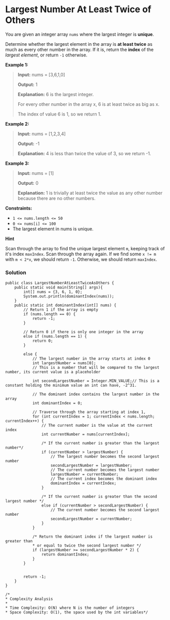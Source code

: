 # Largest Number At Least Twice of Others

You are given an integer array ```nums``` where the largest integer is **unique**.

Determine whether the largest element in the array is **at least twice** as much as every other number in the array. If it is, return the **index** of the *largest element*, or return ```-1``` otherwise.

**Example 1:**
> **Input:** nums = [3,6,1,0]
> 
> **Output:** 1
> 
> **Explanation:** 6 is the largest integer.
> 
> For every other number in the array x, 6 is at least twice as big as x.
> 
> The index of value 6 is 1, so we return 1.

**Example 2:**
> **Input:** nums = [1,2,3,4]
> 
> **Output:** -1
> 
> **Explanation:** 4 is less than twice the value of 3, so we return -1.

**Example 3:**
> **Input:** nums = [1]
> 
> **Output:** 0
> 
> **Explanation:** 1 is trivially at least twice the value as any other number because there are no other numbers.

**Constraints:**
- ```1 <= nums.length <= 50```
- ```0 <= nums[i] <= 100```
- The largest element in nums is unique.

**Hint**

Scan through the array to find the unique largest element ```m```, keeping track of it's index ```maxIndex```. Scan through the array again. If we find some ```x != m``` with ```m < 2*x```, we should return ```-1```. Otherwise, we should return ```maxIndex```.

### Solution

```
public class LargestNumberAtLeastTwiceAsOthers {
    public static void main(String[] args){
        int[] nums = {3, 6, 1, 0};
        System.out.println(dominantIndex(nums));
    }
    public static int dominantIndex(int[] nums) {
        // Return 1 if the array is empty
        if (nums.length == 0) {
            return -1;
        }

        // Return 0 if there is only one integer in the array
        else if (nums.length == 1) {
            return 0;
        }

        else {
            // The largest number in the array starts at index 0
            int largestNumber = nums[0];
            // This is a number that will be compared to the largest number, its current value is a placeholder
            
            int secondLargestNumber = Integer.MIN_VALUE;// This is a constant holding the minimum value an int can have, -2^31.
            
            // The dominant index contains the largest number in the array
            int dominantIndex = 0;

            // Traverse through the array starting at index 1,
            for (int currentIndex = 1; currentIndex < nums.length; currentIndex++) {
                // The current number is the value at the current index
                int currentNumber = nums[currentIndex];

                /* If the current number is greater than the largest number*/
                if (currentNumber > largestNumber) {
                    // The largest number becomes the second largest number
                    secondLargestNumber = largestNumber;
                    // The current number becomes the largest number
                    largestNumber = currentNumber;
                    // The current index becomes the dominant index
                    dominantIndex = currentIndex;
                }

                /* If the current number is greater than the second largest number */
                else if (currentNumber > secondLargestNumber) {
                    // The current number becomes the second largest number
                    secondLargestNumber = currentNumber;
                }
            }

            /* Return the dominant index if the largest number is greater than
            * or equal to twice the second largest number */
            if (largestNumber >= secondLargestNumber * 2) {
                return dominantIndex;
            }
        }

        
        return -1;
    }
}

/*
* Complexity Analysis
*
* Time Complexity: O(N) where N is the number of integers
* Space Complexity: O(1), the space used by the int variables*/
```
